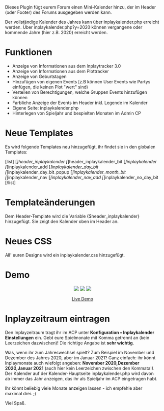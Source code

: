 Dieses Plugin fügt eurem Forum einen Mini-Kalender hinzu, der im Header (oder Footer) des Forums ausgegeben werden kann. 

Der vollständige Kalender des Jahres kann über inplaykalender.php erreicht werden. Über inplaykalender.php?y=2020 können vergangene oder kommende Jahre (hier z.B. 2020) erreicht werden. 

<h1>Funktionen</h1>

<ul>
<li> Anzeige von Informationen aus dem Inplaytracker 3.0
<li> Anzeige von Informationen aus dem Plottracker
<li> Anzeige von Geburtstagen
<li> Hinzufügen von eigenen Events [z.B können User Events wie Partys einfügen, die keinen Plot "wert" sind)
<li> Verteilen von Berechtigungen, welche Gruppen Events hinzufügen können
<li> Farbliche Anzeige der Events im Header inkl. Legende im Kalender
<li> Eigene Seite: inplaykalender.php
<li> Hinterlegen von Spieljahr und bespielten Monaten im Admin CP
</ul>

<h1>Neue Templates</h1>
Es wird folgende Templates neu hinzugefügt, ihr findet sie in den globalen Templates: 

[list]
[*]header_inplaykalender
[*]header_inplaykalender_bit
[*]inplaykalender
[*]inplaykalender_add
[*]inplaykalender_day_bit
[*]inplaykalender_day_bit_popup
[*]inplaykalender_month_bit
[*]inplaykalender_nav 
[*]inplaykalender_nav_add 
[*]inplaykalender_no_day_bit
[/list]

<h1>Templateänderungen</h1>
Dem Header-Template wird die Variable {$header_inplaykalender} hinzugefügt. Sie zeigt den Kalender oben im Header an.

<h1>Neues CSS</h1>
All' euren Designs wird ein inplaykalender.css hinzugefügt. 

<h1>Demo</h1>

<center>
  <a href="https://snipboard.io/7IUOre.jpg"><img src="https://snipboard.io/7IUOre.jpg" /></a>

<img src="https://snipboard.io/97UJLk.jpg" />

<img src="https://snipboard.io/HRA2cE.jpg" />

<a href="https://belle.eightletters.de">Live Demo</a></center>

<h1>Inplayzeitraum eintragen</h1>
Den Inplayzeitraum tragt ihr im ACP unter <b>Konfiguration &bull; Inplaykalender Einstellungen</b> ein. Gebt eure Spielmonate mit Komma getrennt an (kein Leerzeichen dazwischen)! Die richtige Angabe ist <b>sehr wichtig</b>. 

Was, wenn ihr zum Jahreswechsel spielt? Zum Beispiel im November und Dezember des Jahres 2020, aber im Januar 2021? Ganz einfach: ihr könnt Inplaymonate auch wiefolgt angeben: <b>November 2020,Dezember 2020,Januar 2021</b> (auch hier kein Leerzeichen zwischen den Kommata!). Der Kalender auf der Kalender-Hauptseite inplaykalender.php wird davon ab immer das Jahr anzeigen, das ihr als Spieljahr im ACP eingetragen habt. 

Ihr könnt beliebig viele Monate anzeigen lassen - ich empfehle aber maximal drei. ;) 

Viel Spaß.

